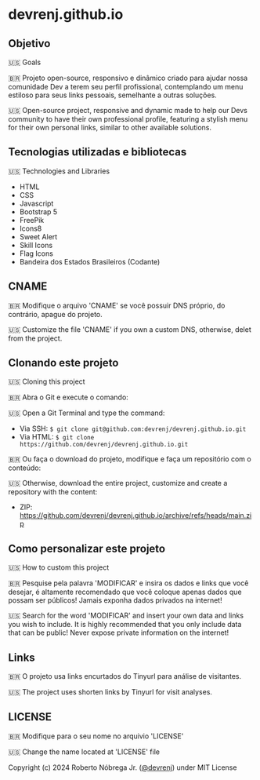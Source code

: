 # devrenj.github.io

## Objetivo
🇺🇸 Goals

🇧🇷 Projeto open-source, responsivo e dinâmico criado para ajudar nossa comunidade Dev a terem seu perfil profissional, contemplando um menu estiloso para seus links pessoais, semelhante a outras soluções.

🇺🇸 Open-source project, responsive and dynamic made to help our Devs community to have their own professional profile, featuring a stylish menu for their own personal links, similar to other available solutions.

## Tecnologias utilizadas e bibliotecas
🇺🇸 Technologies and Libraries

- HTML
- CSS
- Javascript
- Bootstrap 5
- FreePik
- Icons8
- Sweet Alert
- Skill Icons
- Flag Icons
- Bandeira dos Estados Brasileiros (Codante)

## CNAME
🇧🇷 Modifique o arquivo 'CNAME' se você possuir DNS próprio, do contrário, apague do projeto.

🇺🇸 Customize the file 'CNAME' if you own a custom DNS, otherwise, delet from the project.

## Clonando este projeto
🇺🇸 Cloning this project

🇧🇷 Abra o Git e execute o comando:

🇺🇸 Open a Git Terminal and type the command:

- Via SSH: `$ git clone git@github.com:devrenj/devrenj.github.io.git`
- Via HTML: `$ git clone https://github.com/devrenj/devrenj.github.io.git`

🇧🇷 Ou faça o download do projeto, modifique e faça um repositório com o conteúdo:

🇺🇸 Otherwise, download the entire project, customize and create a repository with the content:

- ZIP: <https://github.com/devrenj/devrenj.github.io/archive/refs/heads/main.zip>

## Como personalizar este projeto
🇺🇸 How to custom this project

🇧🇷 Pesquise pela palavra 'MODIFICAR' e insira os dados e links que você desejar, é altamente recomendado que você coloque apenas dados que possam ser públicos! Jamais exponha dados privados na internet!

🇺🇸 Search for the word 'MODIFICAR' and insert your own data and links you wish to include. It is highly recommended that you only include data that can be public! Never expose private information on the internet!

## Links

🇧🇷 O projeto usa links encurtados do Tinyurl para análise de visitantes.

🇺🇸 The project uses shorten links by Tinyurl for visit analyses.

## LICENSE

🇧🇷 Modifique para o seu nome no arquivio 'LICENSE'

🇺🇸 Change the name located at 'LICENSE' file

Copyright (c) 2024 Roberto Nóbrega Jr. ([@devrenj](https://www.github.com/devrenj)) under MIT License
